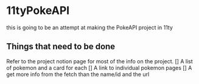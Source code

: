 # 11tyPokeAPI
this is going to be an attempt at making the PokeAPI project in 11ty

## Things that need to be done
Refer to the project notion page for most of the info on the project.
[] A list of pokemon and a card for each
[] A link to individual pokemon pages
[] A get more info from the fetch than the name/id and the url